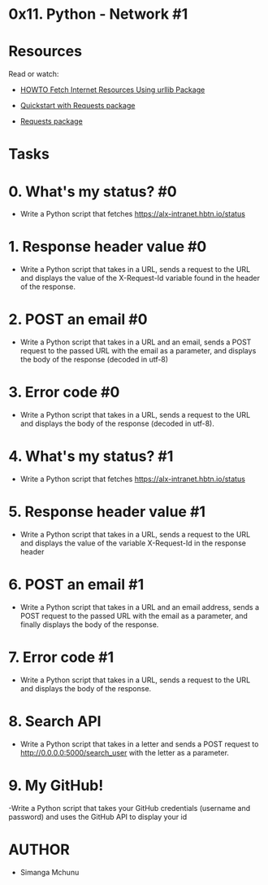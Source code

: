 # 0x11. Python - Network #1

# Resources

Read or watch:

- [HOWTO Fetch Internet Resources Using urllib Package](https://intranet.alxswe.com/rltoken/KoRrs5dVWsb-B82e-M1TQQ)

- [Quickstart with Requests package](https://intranet.alxswe.com/rltoken/OGcRGPr7TSWtzypDd0ZibQ)

- [Requests package](https://intranet.alxswe.com/rltoken/dUNaNQrV2bMSstILitQbXQ)

# Tasks

# 0. What's my status? #0
- Write a Python script that fetches https://alx-intranet.hbtn.io/status

# 1. Response header value #0
- Write a Python script that takes in a URL, sends a request to the URL and displays the value of the X-Request-Id variable found in the header of the response.

# 2. POST an email #0
- Write a Python script that takes in a URL and an email, sends a POST request to the passed URL with the email as a parameter, and displays the body of the response (decoded in utf-8)

# 3. Error code #0
- Write a Python script that takes in a URL, sends a request to the URL and displays the body of the response (decoded in utf-8).

# 4. What's my status? #1
- Write a Python script that fetches https://alx-intranet.hbtn.io/status

# 5. Response header value #1
- Write a Python script that takes in a URL, sends a request to the URL and displays the value of the variable X-Request-Id in the response header

# 6. POST an email #1
- Write a Python script that takes in a URL and an email address, sends a POST request to the passed URL with the email as a parameter, and finally displays the body of the response.

# 7. Error code #1
- Write a Python script that takes in a URL, sends a request to the URL and displays the body of the response.

# 8. Search API
- Write a Python script that takes in a letter and sends a POST request to http://0.0.0.0:5000/search_user with the letter as a parameter.

# 9. My GitHub!
-Write a Python script that takes your GitHub credentials (username and password) and uses the GitHub API to display your id


# AUTHOR
- Simanga Mchunu

